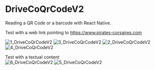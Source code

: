 # DriveCoQrCodeV2

Reading a QR Code or a barcode with React Native.  

Test with a web link pointing to https://www.pirates-corsaires.com  

![1_DriveCoQrCodeV2](https://user-images.githubusercontent.com/35977024/192251546-f0ecb653-1d80-4c5a-9de1-93257bf17c74.png)
![3_DriveCoQrCodeV2](https://user-images.githubusercontent.com/35977024/192251551-e758b9b9-5914-4313-8e39-b358443e5089.png)
![2_DriveCoQrCodeV2](https://user-images.githubusercontent.com/35977024/192251550-f01fa748-35ea-43aa-a817-8bf0efd3df3e.png)
![4_DriveCoQrCodeV2](https://user-images.githubusercontent.com/35977024/192251554-bd68b070-f3f8-42ef-8d4e-b3e296952b70.png)

Test with a textual content  
![6_DriveCoQrCodeV2](https://user-images.githubusercontent.com/35977024/192251557-d2761acd-e892-49d3-b3f3-4699a47f4755.png)
![5_DriveCoQrCodeV2](https://user-images.githubusercontent.com/35977024/192251556-bba1832a-e50d-4ef2-987e-8239e4f6906d.png)

